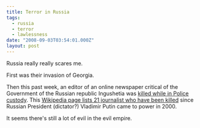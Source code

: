 ```yaml
---
title: Terror in Russia
tags:
  - russia
  - terror
  - lawlessness
date: "2008-09-03T03:54:01.000Z"
layout: post
---
```


Russia really really scares me.

First was their invasion of Georgia.

Then this past week, an editor of an online newspaper critical of the Government of the Russian republic Ingushetia was [killed while in Police custody][0]. This [Wikipedia page lists 21 journalist who have been killed][1] since Russian President (dictator?) Vladimir Putin came to power in 2000\.

It seems there's still a lot of evil in the evil empire.


[0]: http://www.cpj.org/news/2008/europe/russ02sep08na.html
[1]: http://en.wikipedia.org/wiki/List_of_journalists_killed_in_Russia